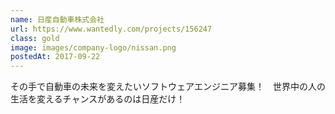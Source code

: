 ```yaml
---
name: 日産自動車株式会社
url: https://www.wantedly.com/projects/156247
class: gold
image: images/company-logo/nissan.png
postedAt: 2017-09-22
---
```


その手で自動車の未来を変えたいソフトウェアエンジニア募集！　世界中の人の生活を変えるチャンスがあるのは日産だけ！
